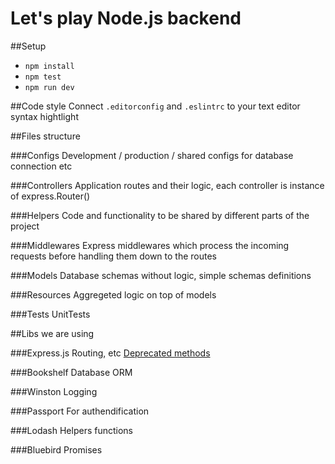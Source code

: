 # Let's play Node.js backend

##Setup

- `npm install`
- `npm test`
- `npm run dev`

##Code style
Connect `.editorconfig` and `.eslintrc` to your text editor syntax hightlight

##Files structure

###Configs
Development / production / shared configs for database connection etc

###Controllers
Application routes and their logic, each controller is instance of express.Router()

###Helpers
Code and functionality to be shared by different parts of the project

###Middlewares
Express middlewares which process the incoming requests before handling them down to the routes

###Models
Database schemas without logic, simple schemas definitions

###Resources
Aggregeted logic on top of models

###Tests
UnitTests

##Libs we are using

###Express.js
Routing, etc
[Deprecated methods](http://expressjs.com/guide/migrating-5.html)

###Bookshelf
Database ORM

###Winston
Logging

###Passport
For authendification

###Lodash
Helpers functions

###Bluebird
Promises